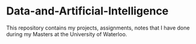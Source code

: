 # Data-and-Artificial-Intelligence
This repository contains my projects, assignments, notes that I have done during my Masters at the University of Waterloo.

